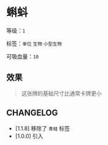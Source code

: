# 蝌蚪

等级：`1`

标签：`单位` `生物` `小型生物`

可吸血量：`10`

## 效果

> 这张牌的基础尺寸比通常卡牌更小

## CHANGELOG

- [1.1.8] 移除了 `青蛙` 标签
- [1.0.0] 引入
